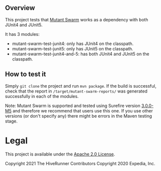 ## Overview
This project tests that [Mutant Swarm](https://github.com/HiveRunner/mutant-swarm) works as a dependency with both JUnit4 and JUnit5.

It has 3 modules:
- mutant-swarm-test-junit4: only has JUnit4 on the classpath.
- mutant-swarm-test-junit5: only has JUnit5 on the classpath.
- mutant-swarm-test-junit4-and-5: has both JUnit4 and JUnit5 on the classpath.

## How to test it
Simply `git clone` the project and run `mvn package`. If the build is successful, check that the report in `/target/mutant-swarm-reports/` was generated successfully in each of the modules.

Note: Mutant Swarm is supported and tested using Surefire version [3.0.0-M5](https://mvnrepository.com/artifact/org.apache.maven.plugins/maven-surefire-plugin/3.0.0-M5) and therefore we recommend that users use this one. If you use other versions (or don't specify any) there might be errors in the Maven testing stage.

# Legal
This project is available under the [Apache 2.0 License](http://www.apache.org/licenses/LICENSE-2.0.html).

Copyright 2021 The HiveRunner Contributors
Copyright 2020 Expedia, Inc.
